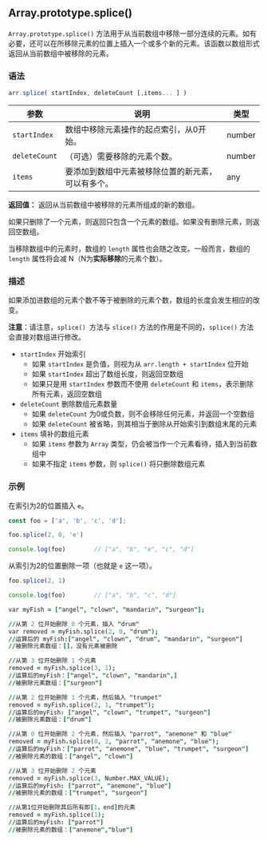 ## Array.prototype.splice()

`Array.prototype.splice()` 方法用于从当前数组中移除一部分连续的元素。如有必要，还可以在所移除元素的位置上插入一个或多个新的元素。该函数以数组形式返回从当前数组中被移除的元素。

### 语法

```javascript
arr.splice( startIndex, deleteCount [,items... ] )
```

| 参数          | 说明                                               | 类型   |
| ------------- | -------------------------------------------------- | ------ |
| `startIndex`  | 数组中移除元素操作的起点索引，从0开始。            | number |
| `deleteCount` | （可选）需要移除的元素个数。                       | number |
| `items`       | 要添加到数组中元素被移除位置的新元素，可以有多个。 | any    |

**返回值：** 返回从当前数组中被移除的元素所组成的新的数组。

如果只删除了一个元素，则返回只包含一个元素的数组。如果没有删除元素，则返回空数组。

当移除数组中的元素时，数组的 `length` 属性也会随之改变。一般而言，数组的 `length` 属性将会减 N（N为**实际移除**的元素个数）。

### 描述

如果添加进数组的元素个数不等于被删除的元素个数，数组的长度会发生相应的改变。

**注意**：请注意，`splice() `方法与 `slice()` 方法的作用是不同的，`splice()` 方法会直接对数组进行修改。

- `startIndex` 开始索引
  - 如果 `startIndex` 是负值，则视为从 `arr.length + startIndex` 位开始
  - 如果 `startIndex` 超出了数组长度，则返回空数组
  - 如果只是用 `startIndex` 参数而不使用 `deleteCount` 和 `items`，表示删除所有元素，返回空数组
- `deleteCount` 删除数组元素数量
  - 如果 `deleteCount` 为0或负数，则不会移除任何元素，并返回一个空数组
  - 如果 `deleteCount` 被省略，则其相当于删除从开始索引到数组末尾的元素
- `items` 填补的数组元素
  - 如果 `items` 参数为 `Array` 类型，仍会被当作一个元素看待，插入到当前数组中
  - 如果不指定 `items` 参数，则 `splice()` 将只删除数组元素

### 示例

在索引为2的位置插入 `e`。

```js
const foo = ['a', 'b', 'c', 'd'];

foo.splice(2, 0, 'e')

console.log(foo)		// ["a", "b", "e", "c", "d"]
```

从索引为2的位置删除一项（也就是 `e` 这一项）。

```js
foo.splice(2, 1)

console.log(foo)		// ["a", "b", "c", "d"]
```

```j s
var myFish = ["angel", "clown", "mandarin", "surgeon"];

//从第 2 位开始删除 0 个元素，插入 "drum"
var removed = myFish.splice(2, 0, "drum");
//运算后的 myFish:["angel", "clown", "drum", "mandarin", "surgeon"]
//被删除元素数组：[]，没有元素被删除

//从第 3 位开始删除 1 个元素
removed = myFish.splice(3, 1);
//运算后的myFish：["angel", "clown", "mandarin",]
//被删除元素数组：["surgeon"]

//从第 2 位开始删除 1 个元素，然后插入 "trumpet"
removed = myFish.splice(2, 1, "trumpet");
//运算后的myFish: ["angel", "clown", "trumpet", "surgeon"]
//被删除元素数组：["drum"]

//从第 0 位开始删除 2 个元素，然后插入 "parrot", "anemone" 和 "blue"
removed = myFish.splice(0, 2, "parrot", "anemone", "blue");
//运算后的myFish：["parrot", "anemone", "blue", "trumpet", "surgeon"]
//被删除元素的数组：["angel", "clown"]

//从第 3 位开始删除 2 个元素
removed = myFish.splice(3, Number.MAX_VALUE);
//运算后的myFish: ["parrot", "anemone", "blue"]
//被删除元素的数组：["trumpet", "surgeon"]

//从第1位开始删除其后所有即[1，end]的元素
removed = myFish.splice(1);
//运算后的myFish: ["parrot"]
//被删除元素的数组：["anemone","blue"]
```

